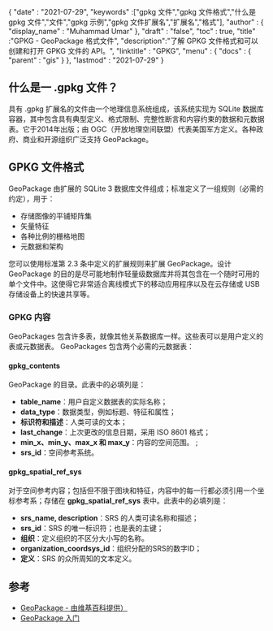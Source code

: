 {
  "date" : "2021-07-29",
  "keywords" :["gpkg 文件","gpkg 文件格式","什么是 gpkg 文件","文件","gpkg 示例","gpkg 文件扩展名","扩展名","格式"],
  "author" : {
    "display_name" : "Muhammad Umar"
},
  "draft" : "false",
  "toc" : true,
  "title" :"GPKG - GeoPackage 格式文件",
  "description":"了解 GPKG 文件格式和可以创建和打开 GPKG 文件的 API。",
  "linktitle" : "GPKG",
  "menu" : {
    "docs" : {
      "parent" : "gis"
}
},
  "lastmod" : "2021-07-29"
}

## 什么是一 .gpkg 文件？
具有 .gpkg 扩展名的文件由一个地理信息系统组成，该系统实现为 SQLite 数据库容器，其中包含具有典型定义、格式限制、完整性断言和内容约束的数据和元数据表。它于2014年出版；由 OGC（开放地理空间联盟）代表美国军方定义。各种政府、商业和开源组织广泛支持 GeoPackage。

## GPKG 文件格式
GeoPackage 由扩展的 SQLite 3 数据库文件组成；标准定义了一组规则（必需的约定），用于：
- 存储图像的平铺矩阵集
- 矢量特征
- 各种比例的栅格地图
- 元数据和架构

您可以使用标准第 2.3 条中定义的扩展规则来扩展 GeoPackage。设计 GeoPackage 的目的是尽可能地制作轻量级数据库并将其包含在一个随时可用的单个文件中。这使得它非常适合离线模式下的移动应用程序以及在云存储或 USB 存储设备上的快速共享等。

### GPKG 内容
GeoPackages 包含许多表，就像其他关系数据库一样。这些表可以是用户定义的表或元数据表。 GeoPackages 包含两个必需的元数据表：

#### gpkg_contents
GeoPackage 的目录。此表中的必填列是：

- **table_name**：用户自定义数据表的实际名称；
- **data_type**：数据类型，例如标题、特征和属性；
- **标识符和描述**：人类可读的文本；
- **last_change**：上次更改的信息日期，采用 ISO 8601 格式；
- **min_x、min_y、max_x 和 max_y**：内容的空间范围。 ;
- **srs_id**：空间参考系统。

#### gpkg_spatial_ref_sys
对于空间参考内容；包括但不限于图块和特征，内容中的每一行都必须引用一个坐标参考系；存储在 **gpkg_spatial_ref_sys** 表中。此表中的必填列是：

- **srs_name, description**：SRS 的人类可读名称和描述；
- **srs_id**：SRS 的唯一标识符；也是表的主键；
- **组织**：定义组织的不区分大小写的名称。
- **organization_coordsys_id**：组织分配的SRS的数字ID；
- **定义**：SRS 的众所周知的文本定义。


## 参考

* [GeoPackage - 由维基百科提供）](https://en.wikipedia.org/wiki/GeoPackage)
* [GeoPackage 入门](http://www.geopackage.org/guidance/getting-started.html)

